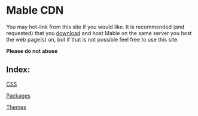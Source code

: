 # Mable CDN

You may hot-link from this site if you would like. It is recommended (and requested) that you [download](https://github.com/mable-template/mablesite.com/releases) and host Mable on the same server you host the web page(s) on, but if that is not possible feel free to use this site.

**Please do not abuse**

## Index:

[CSS](css)

[Packages](packages)

[Themes](themes)
